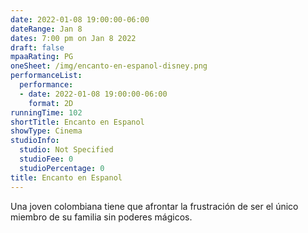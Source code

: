 ```yaml
---
date: 2022-01-08 19:00:00-06:00
dateRange: Jan 8
dates: 7:00 pm on Jan 8 2022
draft: false
mpaaRating: PG
oneSheet: /img/encanto-en-espanol-disney.png
performanceList:
  performance:
  - date: 2022-01-08 19:00:00-06:00
    format: 2D
runningTime: 102
shortTitle: Encanto en Espanol
showType: Cinema
studioInfo:
  studio: Not Specified
  studioFee: 0
  studioPercentage: 0
title: Encanto en Espanol
---
```


Una joven colombiana tiene que afrontar la frustración de ser el único miembro de su familia sin poderes mágicos.